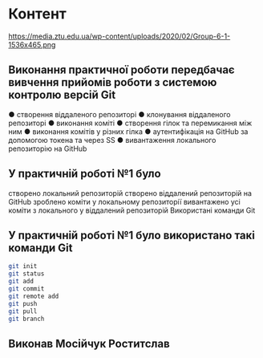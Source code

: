 # Контент

<https://media.ztu.edu.ua/wp-content/uploads/2020/02/Group-6-1-1536x465.png>

## Виконання практичної роботи передбачає вивчення прийомів роботи з системою контролю версій Git

● створення віддаленого репозиторі
● клонування віддаленого репозиторі
● виконання коміті
● створення гілок та перемикання між ним
● виконання комітів у різних гілка
● аутентифікація на GitHub за допомогою токена та через SS
● вивантаження локального репозиторію на GitHub

## У практичній роботі №1 було

створено локальний репозиторій
створено віддалений репозиторій на GitHub
зроблено коміти у локальному репозиторії
вивантажено усі коміти з локального у віддалений репозиторій
Використані команди Git

## У практичній роботі №1 було використано такі команди Git

```bash
git init
git status
git add
git commit
git remote add
git push
git pull
git branch
```

## Виконав Мосійчук Роститслав
